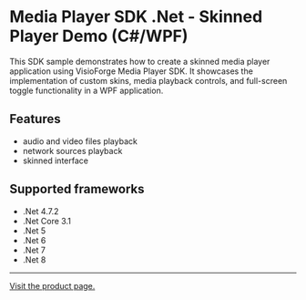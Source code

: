 ﻿# Media Player SDK .Net - Skinned Player Demo (C#/WPF)

This SDK sample demonstrates how to create a skinned media player application using VisioForge Media Player SDK. It showcases the implementation of custom skins, media playback controls, and full-screen toggle functionality in a WPF application.

## Features

* audio and video files playback
* network sources playback
* skinned interface

## Supported frameworks

* .Net 4.7.2
* .Net Core 3.1
* .Net 5
* .Net 6
* .Net 7
* .Net 8

---

[Visit the product page.](https://www.visioforge.com/media-player-sdk-net)
